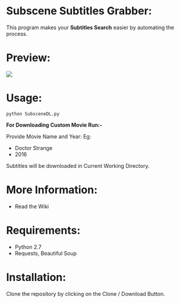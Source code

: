 # Subscene Subtitles Grabber:
This program makes your **Subtitles Search** easier by automating the process.

# Preview:

![](http://i.imgur.com/8Aigy41.gif)

# Usage:

`python SubsceneDL.py`

**For Downloading Custom Movie Run:-**

Provide Movie Name and Year:
Eg:
- Doctor Strange
- 2016

Subtitles will be downloaded in Current Working Directory.

# More Information:

- Read the Wiki

# Requirements:

- Python 2.7
- Requests, Beautiful Soup

# Installation:

Clone the repository by clicking on the Clone / Download Button.

